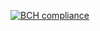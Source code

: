 [![BCH compliance](https://bettercodehub.com/edge/badge/sajjad-dehghani/SpringCRUD?branch=master)](https://bettercodehub.com/)
